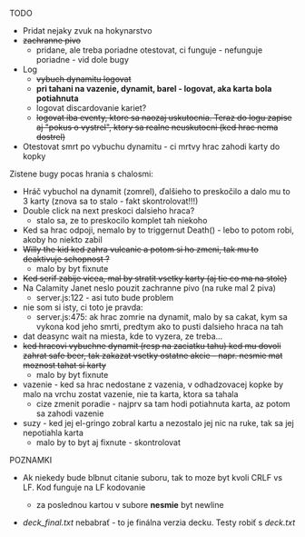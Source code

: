 TODO
* Pridat nejaky zvuk na hokynarstvo
* ~~zachranne pivo~~
    * pridane, ale treba poriadne otestovat, ci funguje - nefunguje poriadne - vid dole bugy
* Log
    * ~~vybuch dynamitu logovat~~
    * **pri tahani na vazenie, dynamit, barel - logovat, aka karta bola potiahnuta**
    * logovat discardovanie kariet?
    * ~~logovat iba eventy, ktore sa naozaj uskutocnia. Teraz do logu zapise aj "pokus o vystrel", ktory sa realne neuskutocni (ked hrac nema dostrel)~~
* Otestovat smrt po vybuchu dynamitu - ci mrtvy hrac zahodi karty do kopky


Zistene bugy pocas hrania s chalosmi:
* Hráč vybuchol na dynamit (zomrel), ďalšieho to preskočilo a dalo mu to 3 karty (znova sa to stalo - fakt skontrolovat!!!)
* Double click na next preskoci dalsieho hraca?
    * stalo sa, ze to preskocilo komplet tah niekoho
* Ked sa hrac odpoji, nemalo by to triggernut Death() - lebo to potom robi, akoby ho niekto zabil
* ~~Willy the kid ked zahra vulcanic a potom si ho zmeni, tak mu to deaktivuje schopnost ?~~
    * malo by byt fixnute
* ~~Ked serif zabije vicea, mal by stratit vsetky karty (aj tie co ma na stole)~~
* Na Calamity Janet neslo pouzit zachranne pivo (na ruke mal 2 piva)
    * server.js:122 - asi tuto bude problem
* nie som si isty, ci toto je pravda:
    * server.js:475: ak hrac zomrie na dynamit, malo by sa cakat, kym sa vykona kod jeho smrti, predtym ako to pusti dalsieho hraca na tah
* dat deasync wait na miesta, kde to vyzera, ze treba...
* ~~ked hracovi vybuchne dynamit (resp na zaciatku tahu) ked mu dovoli zahrat safe beer, tak zakazat vsetky ostatne akcie - napr. nesmie mat moznost tahat si karty~~
    * malo by byt fixnute
* vazenie - ked sa hrac nedostane z vazenia, v odhadzovacej kopke by malo na vrchu zostat vazenie, nie ta karta, ktora sa tahala
    * cize zmenit poradie - najprv sa tam hodi potiahnuta karta, az potom sa zahodi vazenie
* suzy - ked jej el-gringo zobral kartu a nezostalo jej nic na ruke, tak sa jej nepotiahla karta
    * malo by to byt aj fixnute - skontrolovat


POZNAMKI
* Ak niekedy bude blbnut citanie suboru, tak to moze byt kvoli CRLF vs LF. Kod funguje na LF kodovanie
  
    * za poslednou kartou v subore **nesmie** byt newline

* *deck_final.txt* nebabrať - to je finálna verzia decku. Testy robiť s *deck.txt*